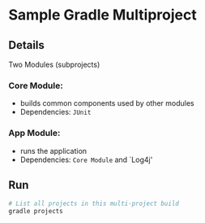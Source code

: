 # Sample Gradle Multiproject

## Details

Two Modules (subprojects)

### Core Module:
- builds common components used by other modules
- Dependencies: `JUnit`

### App Module:
- runs the application
- Dependencies: `Core Module` and `Log4j'


## Run

```bash
# List all projects in this multi-project build
gradle projects

```
